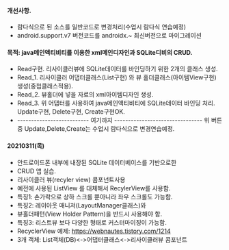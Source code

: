#### 개선사항.
- 람다식으로 된 소스를 일반코드로 변경처리(수업시 람다식 연습예정)
- android.support.v7 버전코드를 androidx.~ 최신버전으로 마이그레이션

#### 목적: java메인액티비티를 이용한 xml메인디자인과 SQLite디비의 CRUD.
- Read구현. 리사이클러뷰에 SQLite데이터를 바인딩하기 위한 2개의 클래스 생성.
- Read_1. 리사이클러 어댑터클래스(List구현) 와 뷰 홀더클래스(아이템View구현) 생성(중첩클래스적용).
- Read_2. 뷰홀더에 넣을 자료의 xml아이템디자인 생성.
- Read_3. 위 어댑터를 사용하여 java메인액티비티에 SQLite데이터 바인딩 처리.
Update구현, Delete구현, Create구현OK.
- -------------------------- 여기까지 --------------------------------
위 버튼중 Update,Delete,Create는 수업시 람다식으로 변경연습예정.

#### 20210311(목)
- 안드로이드폰 내부에 내장된 SQLite 데이터베이스를 기반으로한
- CRUD 앱 실습.
- 리사이클러 뷰(recyler view) 콤포넌트사용
- 예전에 사용된 ListView 를 대체해서 RecylerView를 사용함.
- 특징1: 손가락으로 상하 스크롤 뿐아니라 좌우 스크롤도 가능함.
- 특징2: 레이아웃 매니저(LayoutManager클래스)와
- 뷰홀더패턴(View Holder Pattern)을 반드시 사용해야 함.
- 특징3: 리스트뷰 보다 다양한 형태로 커스터마이징이 가능함.
- RecyclerView 예제: https://webnautes.tistory.com/1214
- 3개 객체: List객체(DB)<->어댑터클래스<->리사이클러뷰 콤포넌트
